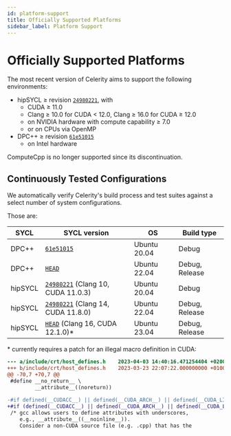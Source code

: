 ```yaml
---
id: platform-support
title: Officially Supported Platforms
sidebar_label: Platform Support
---
```


# Officially Supported Platforms

The most recent version of Celerity aims to support the following environments:

* hipSYCL ≥ revision [`24980221`](https://github.com/illuhad/hipSYCL/commit/24980221), with
  * CUDA ≥ 11.0
  * Clang ≥ 10.0 for CUDA &lt; 12.0, Clang ≥ 16.0 for CUDA ≥ 12.0
  * on NVIDIA hardware with compute capability ≥ 7.0
  * or on CPUs via OpenMP
* DPC++ ≥ revision [`61e51015`](https://github.com/intel/llvm/commit/61e51015)
  * on Intel hardware

ComputeCpp is no longer supported since its discontinuation.

## Continuously Tested Configurations

We automatically verify Celerity's build process and test suites against a select number of system configurations.

Those are:

| SYCL       | SYCL version                                                                             | OS           | Build type     |
|------------|------------------------------------------------------------------------------------------|--------------|----------------|
| DPC++      | [`61e51015`](https://github.com/intel/llvm/commit/61e51015)                              | Ubuntu 20.04 | Debug          |
| DPC++      | [`HEAD`](https://github.com/intel/llvm/)                                                 | Ubuntu 22.04 | Debug, Release |
| hipSYCL    | [`24980221`](https://github.com/illuhad/hipSYCL/commit/24980221) (Clang 10, CUDA 11.0.3) | Ubuntu 20.04 | Debug          |
| hipSYCL    | [`24980221`](https://github.com/illuhad/hipSYCL/commit/24980221) (Clang 14, CUDA 11.8.0) | Ubuntu 22.04 | Debug, Release |
| hipSYCL    | [`HEAD`](https://github.com/illuhad/hipSYCL) (Clang 16, CUDA 12.1.0)\*                   | Ubuntu 23.04 | Debug, Release |

\* currently requires a patch for an illegal macro definition in CUDA:
  
```diff
--- a/include/crt/host_defines.h	2023-04-03 14:40:16.471254404 +0200
+++ b/include/crt/host_defines.h	2023-03-23 22:07:22.000000000 +0100
@@ -70,7 +70,7 @@
 #define __no_return__ \
         __attribute__((noreturn))
         
-#if defined(__CUDACC__) || defined(__CUDA_ARCH__) || defined(__CUDA_LIBDEVICE__)
+#if (defined(__CUDACC__) || defined(__CUDA_ARCH__) || defined(__CUDA_LIBDEVICE__)) && !defined(__clang__)
 /* gcc allows users to define attributes with underscores, 
    e.g., __attribute__((__noinline__)).
    Consider a non-CUDA source file (e.g. .cpp) that has the 

```
